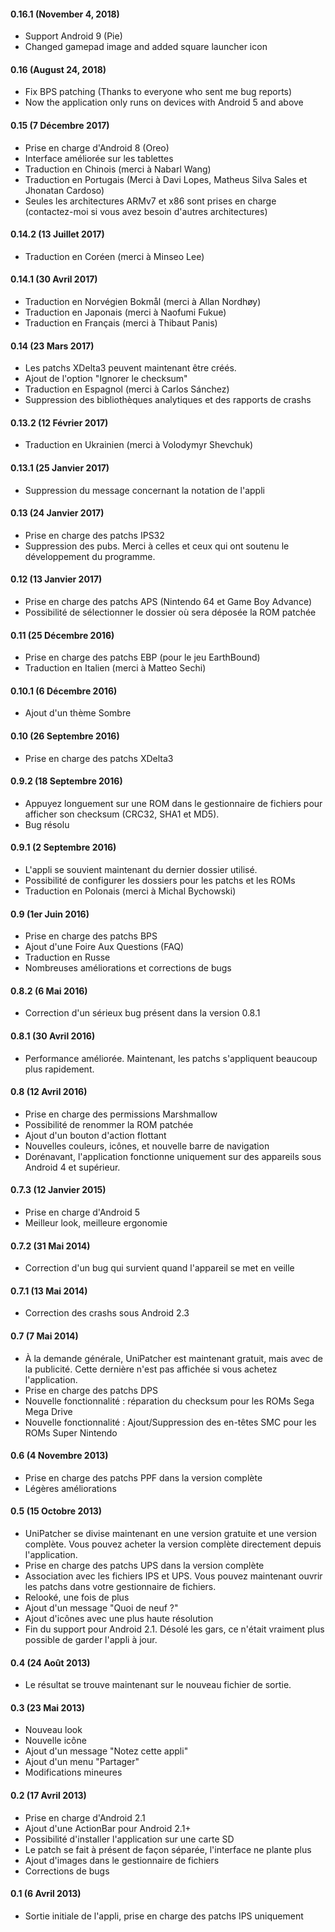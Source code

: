 #### 0.16.1 (November 4, 2018)
- Support Android 9 (Pie)
- Changed gamepad image and added square launcher icon

#### 0.16 (August 24, 2018)
- Fix BPS patching (Thanks to everyone who sent me bug reports)
- Now the application only runs on devices with Android 5 and above

#### 0.15 (7 Décembre 2017)
- Prise en charge d'Android 8 (Oreo)
- Interface améliorée sur les tablettes
- Traduction en Chinois (merci à Nabarl Wang)
- Traduction en Portugais (Merci à Davi Lopes, Matheus Silva Sales et Jhonatan Cardoso)
- Seules les architectures ARMv7 et x86 sont prises en charge (contactez-moi si vous avez besoin d'autres architectures)

#### 0.14.2 (13 Juillet 2017)
- Traduction en Coréen (merci à Minseo Lee)

#### 0.14.1 (30 Avril 2017)
- Traduction en Norvégien Bokmål (merci à Allan Nordhøy)
- Traduction en Japonais (merci à Naofumi Fukue)
- Traduction en Français (merci à Thibaut Panis)

#### 0.14 (23 Mars 2017)

- Les patchs XDelta3 peuvent maintenant être créés.
- Ajout de l'option "Ignorer le checksum"
- Traduction en Espagnol (merci à Carlos Sánchez)
- Suppression des bibliothèques analytiques et des rapports de crashs

#### 0.13.2 (12 Février 2017)

- Traduction en Ukrainien (merci à Volodymyr Shevchuk)

#### 0.13.1 (25 Janvier 2017)

- Suppression du message concernant la notation de l'appli

#### 0.13 (24 Janvier 2017)

- Prise en charge des patchs IPS32
- Suppression des pubs. Merci à celles et ceux qui ont soutenu le développement du programme.

#### 0.12 (13 Janvier 2017)

- Prise en charge des patchs APS (Nintendo 64 et Game Boy Advance)
- Possibilité de sélectionner le dossier où sera déposée la ROM patchée

#### 0.11 (25 Décembre 2016)

- Prise en charge des patchs EBP (pour le jeu EarthBound)
- Traduction en Italien (merci à Matteo Sechi)

#### 0.10.1 (6 Décembre 2016)

- Ajout d'un thème Sombre

#### 0.10 (26 Septembre 2016)

- Prise en charge des patchs XDelta3

#### 0.9.2 (18 Septembre 2016)

- Appuyez longuement sur une ROM dans le gestionnaire de fichiers pour afficher son checksum (CRC32, SHA1 et MD5).
- Bug résolu

#### 0.9.1 (2 Septembre 2016)

- L'appli se souvient maintenant du dernier dossier utilisé.
- Possibilité de configurer les dossiers pour les patchs et les ROMs
- Traduction en Polonais (merci à Michal Bychowski)

#### 0.9 (1er Juin 2016)

- Prise en charge des patchs BPS
- Ajout d'une Foire Aux Questions (FAQ)
- Traduction en Russe
- Nombreuses améliorations et corrections de bugs

#### 0.8.2 (6 Mai 2016)

- Correction d'un sérieux bug présent dans la version 0.8.1

#### 0.8.1 (30 Avril 2016)

- Performance améliorée. Maintenant, les patchs s'appliquent beaucoup plus rapidement.

#### 0.8 (12 Avril 2016)

- Prise en charge des permissions Marshmallow
- Possibilité de renommer la ROM patchée
- Ajout d'un bouton d'action flottant
- Nouvelles couleurs, icônes, et nouvelle barre de navigation
- Dorénavant, l'application fonctionne uniquement sur des appareils sous Android 4 et supérieur.

#### 0.7.3 (12 Janvier 2015)

- Prise en charge d'Android 5
- Meilleur look, meilleure ergonomie

#### 0.7.2 (31 Mai 2014)

- Correction d'un bug qui survient quand l'appareil se met en veille

#### 0.7.1 (13 Mai 2014)

- Correction des crashs sous Android 2.3

#### 0.7 (7 Mai 2014)

- À la demande générale, UniPatcher est maintenant gratuit, mais avec de la publicité. Cette dernière n'est pas affichée si vous achetez l'application.
- Prise en charge des patchs DPS
- Nouvelle fonctionnalité : réparation du checksum pour les ROMs Sega Mega Drive
- Nouvelle fonctionnalité : Ajout/Suppression des en-têtes SMC pour les ROMs Super Nintendo

#### 0.6 (4 Novembre 2013)

- Prise en charge des patchs PPF dans la version complète
- Légères améliorations

#### 0.5 (15 Octobre 2013)

- UniPatcher se divise maintenant en une version gratuite et une version complète. Vous pouvez acheter la version complète directement depuis l'application.
- Prise en charge des patchs UPS dans la version complète
- Association avec les fichiers IPS et UPS. Vous pouvez maintenant ouvrir les patchs dans votre gestionnaire de fichiers.
- Relooké, une fois de plus
- Ajout d'un message "Quoi de neuf ?"
- Ajout d'icônes avec une plus haute résolution
- Fin du support pour Android 2.1. Désolé les gars, ce n'était vraiment plus possible de garder l'appli à jour.

#### 0.4 (24 Août 2013)

- Le résultat se trouve maintenant sur le nouveau fichier de sortie.

#### 0.3 (23 Mai 2013)

- Nouveau look
- Nouvelle icône
- Ajout d'un message "Notez cette appli"
- Ajout d'un menu "Partager"
- Modifications mineures

#### 0.2 (17 Avril 2013)

- Prise en charge d'Android 2.1
- Ajout d'une ActionBar pour Android 2.1+
- Possibilité d'installer l'application sur une carte SD
- Le patch se fait à présent de façon séparée, l'interface ne plante plus
- Ajout d'images dans le gestionnaire de fichiers
- Corrections de bugs

#### 0.1 (6 Avril 2013)

- Sortie initiale de l'appli, prise en charge des patchs IPS uniquement